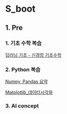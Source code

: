 # S_boot

## 1. Pre
### 1. 기초 수학 복습

[딥러닝 기초 - 신경망 기초수학](https://github.com/htright/s_boot/blob/master/Pre/_2_%EC%8B%A0%EA%B2%BD%EB%A7%9D_%EA%B8%B0%EC%B4%88_%EC%88%98%ED%95%99.ipynb)

### 2. Python 복습

[Numpy, Pandas 요약](https://github.com/htright/s_boot/blob/master/Pre/Numpy%2C%20Pandas%20%EC%9A%94%EC%95%BD.ipynb)

[Matplotlib_데이터시각화](https://github.com/htright/s_boot/blob/master/Pre/Matplotlib.ipynb)




### 3. AI concept





